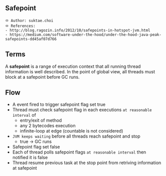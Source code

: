 ## Safepoint

```
ㅁ Author: suktae.choi
ㅁ References:
- http://blog.ragozin.info/2012/10/safepoints-in-hotspot-jvm.html
- https://medium.com/software-under-the-hood/under-the-hood-java-peak-safepoints-dd45af07d766
```

## Terms

A **safepoint** is a range of execution context that all running thread information is well described. In the point of global view, all threads must block at a safepoint before GC runs.

## Flow

- A event fired to trigger safepoint flag set true
- Thread must check safepoint flag in each executions `at reasonable interval` of
  - entry/exit of method
  - any 2 bytecodes execution
  - infinite-loop at edge (countable is not considered)
- `JVM keeps waiting` before all threads reach safepoint and stop
  - true -> GC runs
- Safepoint flag set false
- Each of thread polls safepoint flags `at reasonable interval` then notified it is false
- Thread resume previous task at the stop point from retriving information at safepoint

